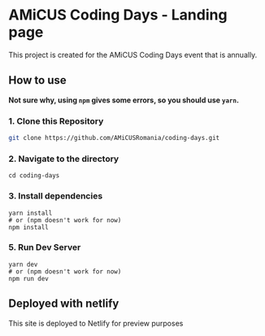# AMiCUS Coding Days - Landing page

This project is created for the AMiCUS Coding Days event that is annually.
 
## How to use
**Not sure why, using `npm` gives some errors, so you should use `yarn`.**

### 1\. Clone this Repository

```bash
git clone https://github.com/AMiCUSRomania/coding-days.git
```

### 2\. Navigate to the directory

```
cd coding-days
```

### 3\. Install dependencies

```
yarn install
# or (npm doesn't work for now)
npm install
```

### 5\. Run Dev Server

```
yarn dev
# or (npm doesn't work for now)
npm run dev
```

## Deployed with netlify

This site is deployed to Netlify for preview purposes


